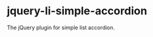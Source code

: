jquery-li-simple-accordion
==========================

The jQuery plugin for simple list accordion.
